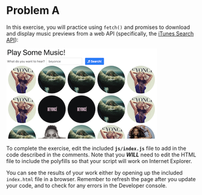 # Problem A

In this exercise, you will practice using `fetch()` and promises to download and display music previews from a web API (specifically, the [iTunes Search API](https://affiliate.itunes.apple.com/resources/documentation/itunes-store-web-service-search-api/)):

![Example complete exercise](img/example-solution.png)

To complete the exercise, edit the included **`js/index.js`** file to add in the code described in the comments. Note that you ___WILL___ need to edit the HTML file to include the polyfills so that your script will work on Internet Explorer.

You can see the results of your work either by opening up the included `index.html` file in a browser. Remember to refresh the page after you update your code, and to check for any errors in the Developer console.
